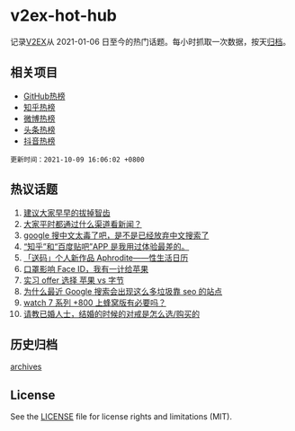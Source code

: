 # v2ex-hot-hub

 记录[V2EX](https://www.v2ex.com/)从 2021-01-06 日至今的热门话题。每小时抓取一次数据，按天[归档](archives)。
 
 ## 相关项目

- [GitHub热榜](https://github.com/snaildev/github-hot-hub)
- [知乎热榜](https://github.com/snaildev/zhihu-hot-hub)
- [微博热榜](https://github.com/snaildev/weibo-hot-hub)
- [头条热榜](https://github.com/snaildev/toutiao-hot-hub)
- [抖音热榜](https://github.com/snaildev/douyin-hot-hub)


 `更新时间：2021-10-09 16:06:02 +0800`

## 热议话题

1. [建议大家早早的拔掉智齿](https://www.v2ex.com/t/806452)
1. [大家平时都通过什么渠道看新闻？](https://www.v2ex.com/t/806590)
1. [google 搜中文太毒了吧，是不是已经放弃中文搜索了](https://www.v2ex.com/t/806592)
1. [“知乎”和“百度贴吧”APP 是我用过体验最差的。](https://www.v2ex.com/t/806624)
1. [「送码」个人新作品 Aphrodite——性生活日历](https://www.v2ex.com/t/806679)
1. [口罩影响 Face ID，我有一计给苹果](https://www.v2ex.com/t/806566)
1. [实习 offer 选择 苹果 vs 字节](https://www.v2ex.com/t/806503)
1. [为什么最近 Google 搜索会出现这么多垃圾靠 seo 的站点](https://www.v2ex.com/t/806536)
1. [watch 7 系列 +800 上蜂窝版有必要吗？](https://www.v2ex.com/t/806595)
1. [请教已婚人士，结婚的时候的对戒是怎么选/购买的](https://www.v2ex.com/t/806480)

## 历史归档

[archives](archives)

## License

See the [LICENSE](LICENSE) file for license rights and limitations (MIT).
